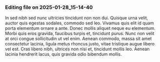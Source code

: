 

### Editing file on 2025-01-28_15-14-40

In sed nibh sed nunc ultricies tincidunt non non dui. Quisque urna velit, auctor quis egestas sodales, commodo sed leo. Vivamus quis elit id quam porta elementum ornare a ante. Donec mollis aliquet neque eu elementum. Morbi quis eros gravida, faucibus turpis et, tincidunt purus. Nunc non velit at orci congue sollicitudin ut vel enim. Aenean commodo, massa sit amet consectetur lacinia, ligula metus rhoncus justo, vitae tristique augue libero vel est. Cras libero nibh, ultrices non nisi et, tincidunt mollis leo. Aenean lacinia hendrerit lacus, quis gravida odio bibendum mollis.


